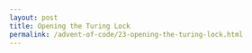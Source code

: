 ```yaml
---
layout: post
title: Opening the Turing Lock
permalink: /advent-of-code/23-opening-the-turing-lock.html
---
```

